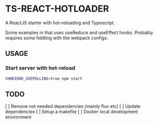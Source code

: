 # TS-REACT-HOTLOADER

A ReactJS starter with hot-reloading and Typescript.

Some examples in that uses useReduce and useEffect hooks. Probably requires some 
fiddling with the webpack configs.  

## USAGE

### Start server with hot-reload
```bash
CHOKIDAR_USEPOLLING=true npm start
```

## TODO
[ ] Remove not needed dependencies (mainly flux etc)
[ ] Update dependencies
[ ] Setup a makefile 
[ ] Docker local development environment
